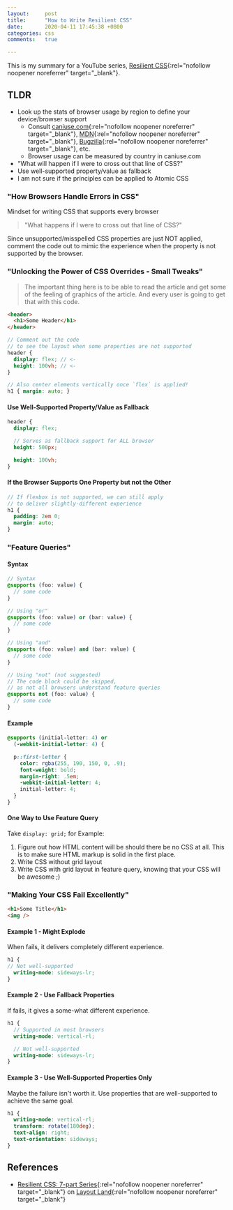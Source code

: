 ```yaml
---
layout:     post
title:      "How to Write Resilient CSS"
date:       2020-04-11 17:45:38 +0800
categories: css
comments:   true

---
```


This is my summary for a YouTube series, [Resilient CSS](https://www.youtube.com/watch?v=u00FY9vADfQ&list=PLbSquHt1VCf1kpv9WRGMCA9_Nn4vCLZ9Y){:rel="nofollow noopener noreferrer" target="_blank"}.

## TLDR
- Look up the stats of browser usage by region to define your device/browser support
  - Consult [caniuse.com](https://caniuse.com/){:rel="nofollow noopener noreferrer" target="_blank"}, [MDN](https://developer.mozilla.org/en-US/docs/Web/CSS){:rel="nofollow noopener noreferrer" target="_blank"}, [Bugzilla](https://www.bugzilla.org/){:rel="nofollow noopener noreferrer" target="_blank"}, etc.
  - Browser usage can be measured by country in caniuse.com
- "What will happen if I were to cross out that line of CSS?"
- Use well-supported property/value as fallback
- I am not sure if the principles can be applied to Atomic CSS

### "How Browsers Handle Errors in CSS"
Mindset for writing CSS that supports every browser
  > "What happens if I were to cross out that line of CSS?"

Since unsupported/misspelled CSS properties are just NOT applied, comment the code out to mimic the experience when the property is not supported by the browser.

### "Unlocking the Power of CSS Overrides - Small Tweaks"
> The important thing here is to be able to read the article and get some of the feeling of graphics of the article. And every user is going to get that with this code.

```html
<header>
  <h1>Some Header</h1>
</header>
```

```scss
// Comment out the code
// to see the layout when some properties are not supported
header {
  display: flex; // <-
  height: 100vh; // <-
}

// Also center elements vertically once `flex` is applied!
h1 { margin: auto; }
```

#### Use Well-Supported Property/Value as Fallback

```scss
header {
  display: flex;

  // Serves as fallback support for ALL browser
  height: 500px;

  height: 100vh;
}
```

#### If the Browser Supports One Property but not the Other
```scss
// If flexbox is not supported, we can still apply
// to deliver slightly-different experience
h1 {
  padding: 2em 0;
  margin: auto;
}
```

### "Feature Queries"
#### Syntax
```scss
// Syntax
@supports (foo: value) {
  // some code
}

// Using "or"
@supports (foo: value) or (bar: value) {
  // some code
}

// Using "and"
@supports (foo: value) and (bar: value) {
  // some code
}

// Using "not" (not suggested)
// The code block could be skipped,
// as not all browsers understand feature queries
@supports not (foo: value) {
  // some code
}
```

#### Example

```scss
@supports (initial-letter: 4) or
  (-webkit-initial-letter: 4) {

  p::first-letter {
    color: rgba(255, 190, 150, 0, .9);
    font-weight: bold;
    margin-right: .5em;
    -webkit-initial-letter: 4;
    initial-letter: 4;
  }
}
```

#### One Way to Use Feature Query
Take `display: grid;` for Example:
1. Figure out how HTML content will be should there be no CSS at all. This is to make sure HTML markup is solid in the first place.
2. Write CSS without grid layout
3. Write CSS with grid layout in feature query, knowing that your CSS will be awesome ;)

### "Making Your CSS Fail Excellently"
```html
<h1>Some Title</h1>
<img />
```

#### Example 1 - Might Explode
When fails, it delivers completely different experience.
```scss
h1 {
// Not well-supported
  writing-mode: sideways-lr;
}
```

#### Example 2 - Use Fallback Properties
If fails, it gives a some-what different experience.
```scss
h1 {
  // Supported in most browsers
  writing-mode: vertical-rl;

  // Not well-supported
  writing-mode: sideways-lr;
}
```

#### Example 3 - Use Well-Supported Properties Only
Maybe the failure isn't worth it. Use properties that are well-supported to achieve the same goal.
```scss
h1 {
  writing-mode: vertical-rl;
  transform: rotate(180deg);
  text-align: right;
  text-orientation: sideways;
}
```

## References
- [Resilient CSS: 7-part Series](https://www.youtube.com/watch?v=u00FY9vADfQ&list=PLbSquHt1VCf1kpv9WRGMCA9_Nn4vCLZ9Y){:rel="nofollow noopener noreferrer" target="_blank"} on [Layout Land](https://www.youtube.com/channel/UC7TizprGknbDalbHplROtag){:rel="nofollow noopener noreferrer" target="_blank"}
